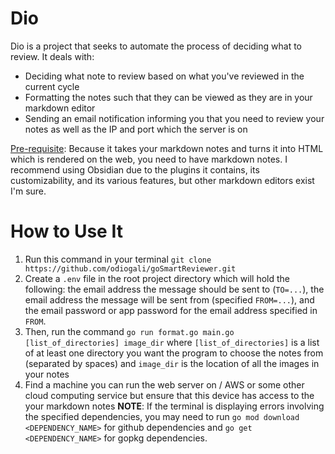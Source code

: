 # Dio
Dio is a project that seeks to automate the process of deciding what to review. It deals with:
- Deciding what note to review based on what you've reviewed in the current cycle
- Formatting the notes such that they can be viewed as they are in your markdown editor
- Sending an email notification informing you that you need to review your notes as well as the IP and port which the server is on

<u>Pre-requisite</u>: Because it takes your markdown notes and turns it into HTML which is rendered on the web, you need to have markdown notes. I recommend using Obsidian due to the plugins it contains, its customizability, and its various features, but other markdown editors exist I'm sure.

# How to Use It
1. Run this command in your terminal `git clone https://github.com/odiogali/goSmartReviewer.git`
2. Create a `.env` file in the root project directory which will hold the following: the email address the message should be sent to (`TO=...`), the email address the message will be sent from (specified `FROM=...`), and the email password or app password for the email address specified in `FROM`.
3. Then, run the command `go run format.go main.go [list_of_directories] image_dir` where `[list_of_directories]` is a list of at least one directory you want the program to choose the notes from (separated by spaces) and `image_dir` is the location of all the images in your notes
6. Find a machine you can run the web server on / AWS or some other cloud computing service but ensure that this device has access to the your markdown notes
**NOTE**: If the terminal is displaying errors involving the specified dependencies, you may need to run `go mod download <DEPENDENCY_NAME>` for github dependencies and `go get <DEPENDENCY_NAME>` for gopkg dependencies.

